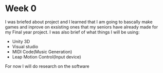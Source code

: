 # Week 0
I was briefed about project and I learned that I am going to bascally make games and inprove on exsisting ones that  my seniors have already made for my Final year project.
 I was also brief of what things I will be using:
 * Unity 3D
 * Visual studio
 * MIDI Code(Music Generation)
 * Leap Motion Control(Input device)

For now I will do research on the software
<!--stackedit_data:
eyJoaXN0b3J5IjpbNTc3MzM4MTQyLDU3NDkzMTU0Miw1NzE4MT
UzNzddfQ==
-->